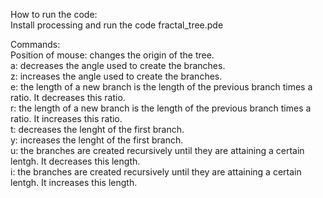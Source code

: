 How to run the code:  
Install processing and run the code fractal_tree.pde

Commands:  
Position of mouse: changes the origin of the tree.  
a: decreases the angle used to create the branches.  
z: increases the angle used to create the branches.  
e: the length of a new branch is the length of the previous branch times a ratio. It decreases this ratio.  
r: the length of a new branch is the length of the previous branch times a ratio. It increases this ratio.  
t: decreases the lenght of the first branch.  
y: increases the lenght of the first branch.  
u: the branches are created recursively until they are attaining a certain lentgh. It decreases this length.  
i: the branches are created recursively until they are attaining a certain lentgh. It increases this length.  
